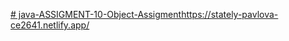 [# java-ASSIGMENT-10-Object-Assigment](https://stately-pavlova-ce2641.netlify.app/)https://stately-pavlova-ce2641.netlify.app/
